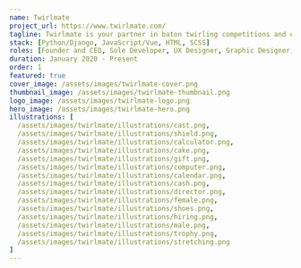 ```yaml
---
name: Twirlmate
project_url: https://www.twirlmate.com/
tagline: Twirlmate is your partner in baton twirling competitions and events, coaches and groups, information and analytics, and news.
stack: [Python/Django, JavaScript/Vue, HTML, SCSS]
roles: [Founder and CEO, Sole Developer, UX Designer, Graphic Designer, Content Creator]
duration: January 2020 - Present
order: 1
featured: true
cover_image: /assets/images/twirlmate-cover.png
thumbnail_image: /assets/images/twirlmate-thumbnail.png
logo_image: /assets/images/twirlmate-logo.png
hero_image: /assets/images/twirlmate-hero.png
illustrations: [
  /assets/images/twirlmate/illustrations/cast.png,
  /assets/images/twirlmate/illustrations/shield.png,
  /assets/images/twirlmate/illustrations/calculator.png,
  /assets/images/twirlmate/illustrations/cake.png,
  /assets/images/twirlmate/illustrations/gift.png,
  /assets/images/twirlmate/illustrations/computer.png,
  /assets/images/twirlmate/illustrations/calendar.png,
  /assets/images/twirlmate/illustrations/cash.png,
  /assets/images/twirlmate/illustrations/director.png,
  /assets/images/twirlmate/illustrations/female.png,
  /assets/images/twirlmate/illustrations/shoes.png,
  /assets/images/twirlmate/illustrations/hiring.png,
  /assets/images/twirlmate/illustrations/male.png,
  /assets/images/twirlmate/illustrations/trophy.png,
  /assets/images/twirlmate/illustrations/stretching.png
]
---
```

